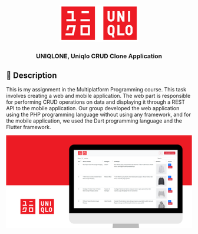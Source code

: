 <div align="center">

<img width="" src="img/UNIQLO Logo.png"  width=100 height=100  align="center">

##

### UNIQLONE, Uniqlo CRUD Clone Application

</div>

## 📙 Description

This is my assignment in the Multiplatform Programming course. This task involves creating a web and mobile application. The web part is responsible for performing CRUD operations on data and displaying it through a REST API to the mobile application. Our group developed the web application using the PHP programming language without using any framework, and for the mobile application, we used the Dart programming language and the Flutter framework.

![UNIQLONE Thumbnail](img/Thumbnail.png)
